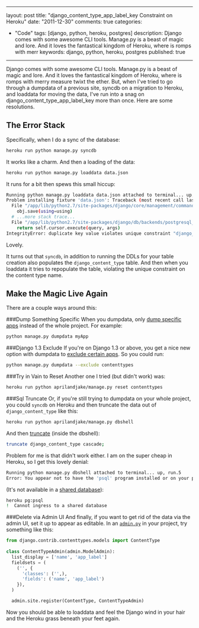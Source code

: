 
---
layout: post
title: "django_content_type_app_label_key Constraint on Heroku"
date: "2011-12-30"
comments: true
categories:
  - "Code"
tags: [django, python, heroku, postgres]
description: Django comes with some awesome CLI tools.  Manage.py is a beast of magic and lore.  And it loves the fantastical kingdom of Heroku, where is romps with merr
keywords: django, python, heroku, postgres
published: true
---

Django comes with some awesome CLI tools.  Manage.py is a beast of magic and lore.  And it loves the fantastical kingdom of Heroku, where is romps with merry measure twixt the ether.  But, when I've tried to go through a dumpdata of a previous site, syncdb on a migration to Heroku, and loaddata for moving the data, I've run into a snag on django_content_type_app_label_key more than once.  Here are some resolutions.

<!--more-->

The Error Stack
---------------

Specifically, when I do a sync of the database:

```bash
heroku run python manage.py syncdb
```

It works like a charm.  And then a loading of the data:

```bash
heroku run python manage.py loaddata data.json
```

It runs for a bit then spews this small hiccup:

```bash
Running python manage.py loaddata data.json attached to terminal... up, run.2
Problem installing fixture 'data.json': Traceback (most recent call last):
  File "/app/lib/python2.7/site-packages/django/core/management/commands/loaddata.py", line 174, in handle
    obj.save(using=using)
  # ...more stack trace...
  File "/app/lib/python2.7/site-packages/django/db/backends/postgresql_psycopg2/base.py", line 44, in execute
    return self.cursor.execute(query, args)
IntegrityError: duplicate key value violates unique constraint "django_content_type_app_label_key"
```
Lovely.

It turns out that `syncdb`, in addition to running the DDLs for your table creation also populates the `django_content_type` table.  And then when you loaddata it tries to repopulate the table, violating the unique constraint on the content type name.

Make the Magic Live Again
-------------------------

There are a couple ways around this:

###Dump Something Specific
When you dumpdata, only [dump specific apps](https://docs.djangoproject.com/en/dev/ref/django-admin/#dumpdata-appname-appname-appname-model) instead of the whole project.  For example:

```bash
python manage.py dumpdata myApp
```

###Django 1.3 Exclude
If you're on Django 1.3 or above, you get a nice new option with dumpdata to [exclude certain apps](https://docs.djangoproject.com/en/dev/ref/django-admin/#django-admin-option---exclude).  So you could run:

```bash
python manage.py dumpdata --exclude contenttypes
```

###Try in Vain to Reset
Another one I tried (but didn't work) was:

```bash
heroku run python aprilandjake/manage.py reset contenttypes 
```


###Sql Truncate
Or, if you're still trying to dumpdata on your whole project, you could `syncdb` on Heroku and then truncate the data out of `django_content_type` like this:

```bash
heroku run python aprilandjake/manage.py dbshell
```

And then [truncate](http://swik.net/django/Django+Community+Aggregator?page=2) (inside the dbshell):

```bash
truncate django_content_type cascade;    
```

Problem for me is that didn't work either.  I am on the super cheap in Heroku, so I get this lovely denial:

```bash
Running python manage.py dbshell attached to terminal... up, run.5
Error: You appear not to have the 'psql' program installed or on your path.
```

(It's not available in a [shared database](http://devcenter.heroku.com/articles/heroku-postgresql)):

```bash
heroku pg:psql
!  Cannot ingress to a shared database
```

###Delete via Admin UI
And finally, if you want to get rid of the data via the admin UI, set it up to appear as editable.  In an [`admin.py`](https://docs.djangoproject.com/en/dev/ref/contrib/admin/#modeladmin-objects) in your project, try something like this:

```python
from django.contrib.contenttypes.models import ContentType
    
class ContentTypeAdmin(admin.ModelAdmin):
  list_display = ['name', 'app_label']
  fieldsets = (
    ('', {
      'classes': ('',),
      'fields': ('name', 'app_label')
    }),
  )

  admin.site.register(ContentType, ContentTypeAdmin)
```

Now you should be able to loaddata and feel the Django wind in your hair and the Heroku grass beneath your feet again.

  
